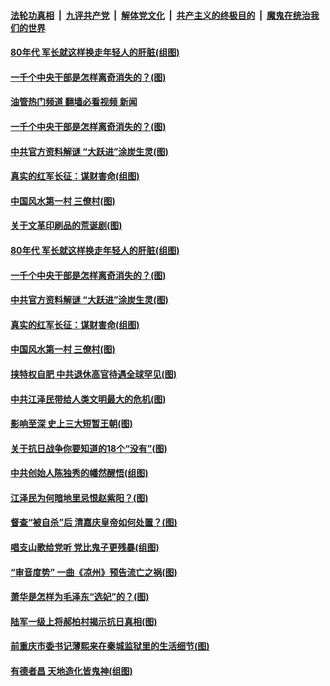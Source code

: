 ####  [法轮功真相](../../../../basic/blob/master/README.md?t=07100701) &nbsp;|&nbsp; [九评共产党](../../../../9ping.md/blob/master/README.md?t=07100701) &nbsp;|&nbsp; [解体党文化](../../../../jtdwh.md/blob/master/README.md?t=07100701)  &nbsp;|&nbsp; [共产主义的终极目的](../../../../gczydzjmd.md/blob/master/README.md?t=07100701) &nbsp;|&nbsp; [魔鬼在统治我们的世界](../../../../mgztzwmdsj.md/blob/master/README.md?t=07100701) 

#### [80年代 军长就这样换走年轻人的肝脏(组图)](../pages/p6/1011059.md?t=07100701) 


#### [一千个中央干部是怎样离奇消失的？(图)](../pages/p6/1011123.md?t=07100701) 
#### [油管热门频道 翻墙必看视频 新闻](http://45.76.130.85:81/youtube.html?07100701)
#### [一千个中央干部是怎样离奇消失的？(图)](../pages/p6/1011123.md?t=07100701) 

#### [中共官方资料解谜 “大跃进”涂炭生灵(图)](../pages/p6/1011028.md?t=07100701) 

#### [真实的红军长征：谋财害命(组图)](../pages/p6/1010975.md?t=07100701) 

#### [中国风水第一村 三僚村(图)](../pages/p6/1011163.md?t=07100701) 

#### [关于文革印刷品的荒诞剧(图)](../pages/p6/1010937.md?t=07100701) 

#### [80年代 军长就这样换走年轻人的肝脏(组图)](../pages/p6/1011059.md?t=07100701) 


#### [一千个中央干部是怎样离奇消失的？(图)](../pages/p6/1011123.md?t=07100701) 

#### [中共官方资料解谜 “大跃进”涂炭生灵(图)](../pages/p6/1011028.md?t=07100701) 

#### [真实的红军长征：谋财害命(组图)](../pages/p6/1010975.md?t=07100701) 

#### [中国风水第一村 三僚村(图)](../pages/p6/1011163.md?t=07100701) 

#### [挟特权自肥 中共退休高官待遇全球罕见(图)](../pages/p6/1011061.md?t=07100701) 

#### [中共江泽民带给人类文明最大的危机(图)](../pages/p6/1010902.md?t=07100701) 

#### [影响至深 史上三大短暂王朝(图)](../pages/p6/1010965.md?t=07100701) 

#### [关于抗日战争你要知道的18个“没有”(图)](../pages/p6/1010576.md?t=07100701) 

#### [中共创始人陈独秀的幡然醒悟(组图)](../pages/p6/1010883.md?t=07100701) 

#### [江泽民为何暗地里忌恨赵紫阳？(图)](../pages/p6/1010981.md?t=07100701) 

#### [督查“被自杀”后 清嘉庆皇帝如何处置？(图)](../pages/p6/1010962.md?t=07100701) 

#### [唱支山歌给党听 党比鬼子更残暴(组图)](../pages/p6/1010790.md?t=07100701) 

#### [“审音度势” 一曲《凉州》预告流亡之祸(图)](../pages/p6/1011022.md?t=07100701) 

#### [萧华是怎样为毛泽东“选妃”的？(图)](../pages/p6/1010779.md?t=07100701) 

#### [陆军一级上将郝柏村揭示抗日真相(图)](../pages/p6/1010575.md?t=07100701) 

#### [前重庆市委书记薄熙来在秦城监狱里的生活细节(图)](../pages/p6/1010776.md?t=07100701) 

#### [有德者昌 天地造化皆鬼神(组图)](../pages/p6/1009165.md?t=07100701) 

<img src='http://gfw-breaker.win/goodnews/indexes/p6.md' width='0px' height='0px'/>
